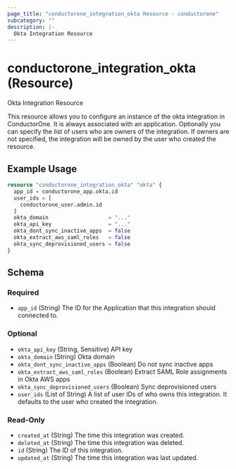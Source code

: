 ```yaml
---
page_title: "conductorone_integration_okta Resource - conductorone"
subcategory: ""
description: |-
  Okta Integration Resource
---
```


# conductorone_integration_okta (Resource)

Okta Integration Resource

This resource allows you to configure an instance of the okta integration in ConductorOne.
It is always associated with an application. Optionally you can specify the list of users who are owners of the integration.
If owners are not specified, the integration will be owned by the user who created the resource.

## Example Usage

```terraform
resource "conductorone_integration_okta" "okta" {
  app_id = conductorone_app.okta.id
  user_ids = [
    conductorone_user.admin.id
  ]
  okta_domain                   = "..."
  okta_api_key                  = "..."
  okta_dont_sync_inactive_apps  = false
  okta_extract_aws_saml_roles   = false
  okta_sync_deprovisioned_users = false
}
```

<!-- schema generated by tfplugindocs -->
## Schema

### Required

- `app_id` (String) The ID for the Application that this integration should connected to.

### Optional

- `okta_api_key` (String, Sensitive) API key
- `okta_domain` (String) Okta domain
- `okta_dont_sync_inactive_apps` (Boolean) Do not sync inactive apps
- `okta_extract_aws_saml_roles` (Boolean) Extract SAML Role assignments in Okta AWS apps
- `okta_sync_deprovisioned_users` (Boolean) Sync deprovisioned users
- `user_ids` (List of String) A list of user IDs of who owns this integration. It defaults to the user who created the integration.

### Read-Only

- `created_at` (String) The time this integration was created.
- `deleted_at` (String) The time this integration was deleted.
- `id` (String) The ID of this integration.
- `updated_at` (String) The time this integration was last updated.
